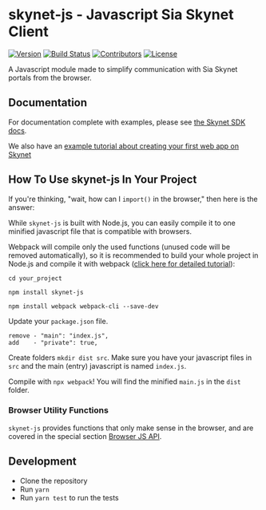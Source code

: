 # skynet-js - Javascript Sia Skynet Client

[![Version](https://img.shields.io/github/package-json/v/NebulousLabs/skynet-js)](https://www.npmjs.com/package/skynet-js)
[![Build Status](https://img.shields.io/github/workflow/status/NebulousLabs/skynet-js/Node.js%20CI)](https://github.com/NebulousLabs/skynet-js/actions)
[![Contributors](https://img.shields.io/github/contributors/NebulousLabs/skynet-js)](https://github.com/NebulousLabs/skynet-js/graphs/contributors)
[![License](https://img.shields.io/github/license/NebulousLabs/skynet-js)](https://github.com/NebulousLabs/skynet-js)

A Javascript module made to simplify communication with Sia Skynet portals from the browser.

## Documentation

For documentation complete with examples, please see [the Skynet SDK docs](https://siasky.net/docs/?javascript--browser#introduction).

We also have an [example tutorial about creating your first web app on Skynet](https://blog.sia.tech/creating-your-first-web-app-on-skynet-ec6f4fff405f)

## How To Use skynet-js In Your Project

If you're thinking, "wait, how can I `import()` in the browser," then here is the answer:

While `skynet-js` is built with Node.js, you can easily compile it to one minified javascript file that is compatible with browsers.

Webpack will compile only the used functions (unused code will be removed automatically), so it is recommended to build your whole project in Node.js and compile it with webpack ([click here for detailed tutorial](https://blog.sia.tech/creating-your-first-web-app-on-skynet-ec6f4fff405f)):

`cd your_project`

`npm install skynet-js`

`npm install webpack webpack-cli --save-dev`

Update your `package.json` file.

```
remove - "main": "index.js",
add    - "private": true,
```

Create folders `mkdir dist src`. Make sure you have your javascript files in `src` and the main (entry) javascript is named `index.js`.

Compile with `npx webpack`! You will find the minified `main.js` in the `dist` folder.

### Browser Utility Functions

`skynet-js` provides functions that only make sense in the browser, and are covered in the special section [Browser JS API](https://siasky.net/docs/?javascript--browser#browser-js-api).

## Development

- Clone the repository
- Run `yarn`
- Run `yarn test` to run the tests
